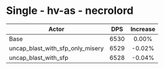 # Single - hv-as - necrolord
| Actor | DPS | Increase |
|---|:---:|:---:|
|Base|6530|0.00%|
|uncap_blast_with_sfp_only_misery|6529|-0.02%|
|uncap_blast_with_sfp|6528|-0.04%|
